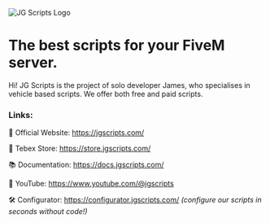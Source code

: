 ![JG Scripts Logo](https://github.com/jgscripts/.github/assets/3826279/fb57ecf6-1a20-40d6-a3b5-de2ba6668f30)

# The best scripts for your FiveM server.

Hi! JG Scripts is the project of solo developer James, who specialises in vehicle based scripts. We offer both free and paid scripts.

### Links:

🔗 Official Website: https://jgscripts.com/

🛒 Tebex Store: https://store.jgscripts.com/

📚 Documentation: https://docs.jgscripts.com/

🎥 YouTube: https://www.youtube.com/@jgscripts

🛠️ Configurator: https://configurator.jgscripts.com/ *(configure our scripts in seconds without code!)*
